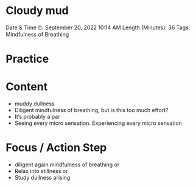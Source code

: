 # Cloudy mud

Date & Time ⏰: September 20, 2022 10:14 AM
Length (Minutes): 36
Tags: Mindfulness of Breathing

# Practice

# Content

- muddy dullness
- Diligent mindfulness of breathing, but is this too much effort?
- It’s probably a par
- Seeing every micro sensation. Experiencing every micro sensation

# Focus / Action Step

- diligent again mindfulness of breathing or
- Relax into stillness or
- Study dullness arising